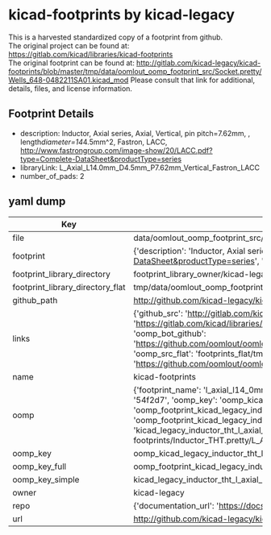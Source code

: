 # kicad-footprints by kicad-legacy  
This is a harvested standardized copy of a footprint from github.  
The original project can be found at:  
https://gitlab.com/kicad/libraries/kicad-footprints  
The original footprint can be found at:
http://gitlab.com/kicad-legacy/kicad-footprints/blob/master/tmp/data/oomlout_oomp_footprint_src/Socket.pretty/Wells_648-0482211SA01.kicad_mod
Please consult that link for additional, details, files, and license information.  
## Footprint Details
* description: Inductor, Axial series, Axial, Vertical, pin pitch=7.62mm, , length*diameter=14*4.5mm^2, Fastron, LACC, http://www.fastrongroup.com/image-show/20/LACC.pdf?type=Complete-DataSheet&productType=series  
* libraryLink: L_Axial_L14.0mm_D4.5mm_P7.62mm_Vertical_Fastron_LACC  
* number_of_pads: 2  
## yaml dump  
| Key | Value |  
| --- | --- |  
| file | data/oomlout_oomp_footprint_src/kicad-footprints/Inductor_THT.pretty/L_Axial_L14.0mm_D4.5mm_P7.62mm_Vertical_Fastron_LACC.kicad_mod |  
| footprint | {'description': 'Inductor, Axial series, Axial, Vertical, pin pitch=7.62mm, , length*diameter=14*4.5mm^2, Fastron, LACC, http://www.fastrongroup.com/image-show/20/LACC.pdf?type=Complete-DataSheet&productType=series', 'libraryLink': 'L_Axial_L14.0mm_D4.5mm_P7.62mm_Vertical_Fastron_LACC', 'number_of_pads': 2} |  
| footprint_library_directory | footprint_library_owner/kicad-legacy_kicad-footprints |  
| footprint_library_directory_flat | tmp/data/oomlout_oomp_footprint_src/footprints_flat/kicad_legacy_inductor_tht_l_axial_l14_0mm_d4_5mm_p7_62mm_vertical_fastron_lacc/working |  
| github_path | http://github.com/kicad-legacy/kicad-footprints/blob/master/tmp/data/oomlout_oomp_footprint_src/Inductor_THT.pretty/L_Axial_L14.0mm_D4.5mm_P7.62mm_Vertical_Fastron_LACC.kicad_mod |  
| links | {'github_src': 'http://gitlab.com/kicad-legacy/kicad-footprints/blob/master/tmp/data/oomlout_oomp_footprint_src/Socket.pretty/Wells_648-0482211SA01.kicad_mod', 'github_src_repo': 'https://gitlab.com/kicad/libraries/kicad-footprints', 'oomp_bot': 'tmp/data/oomlout_oomp_footprint_src/footprints/kicad_legacy_inductor_tht_l_axial_l14_0mm_d4_5mm_p7_62mm_vertical_fastron_lacc/working', 'oomp_bot_github': 'https://github.com/oomlout/oomlout_oomp_footprint_bot/tree/main/tmp/data/oomlout_oomp_footprint_src/footprints/kicad_legacy_inductor_tht_l_axial_l14_0mm_d4_5mm_p7_62mm_vertical_fastron_lacc/working', 'oomp_src_flat': 'footprints_flat/tmp/data/oomlout_oomp_footprint_src/footprints_flat/kicad_legacy_inductor_tht_l_axial_l14_0mm_d4_5mm_p7_62mm_vertical_fastron_lacc/working', 'oomp_src_flat_github': 'https://github.com/oomlout/oomlout_oomp_footprint_src/tree/main/tmp/data/oomlout_oomp_footprint_src/footprints_flat/kicad_legacy_inductor_tht_l_axial_l14_0mm_d4_5mm_p7_62mm_vertical_fastron_lacc/working'} |  
| name | kicad-footprints |  
| oomp | {'footprint_name': 'l_axial_l14_0mm_d4_5mm_p7_62mm_vertical_fastron_lacc', 'library_name': 'inductor_tht', 'md5': '54f2d71911d2db3084f629ad523d9ec4', 'md5_10': '54f2d71911', 'md5_5': '54f2d', 'md5_6': '54f2d7', 'oomp_key': 'oomp_kicad_legacy_inductor_tht_l_axial_l14_0mm_d4_5mm_p7_62mm_vertical_fastron_lacc', 'oomp_key_extra': 'oomp_footprint_kicad_legacy_inductor_tht_l_axial_l14_0mm_d4_5mm_p7_62mm_vertical_fastron_lacc', 'oomp_key_full': 'oomp_footprint_kicad_legacy_inductor_tht_l_axial_l14_0mm_d4_5mm_p7_62mm_vertical_fastron_lacc_54f2d7', 'oomp_key_simple': 'kicad_legacy_inductor_tht_l_axial_l14_0mm_d4_5mm_p7_62mm_vertical_fastron_lacc', 'original_filename': 'data/oomlout_oomp_footprint_src/kicad-footprints/Inductor_THT.pretty/L_Axial_L14.0mm_D4.5mm_P7.62mm_Vertical_Fastron_LACC.kicad_mod', 'owner_name': 'kicad_legacy'} |  
| oomp_key | oomp_kicad_legacy_inductor_tht_l_axial_l14_0mm_d4_5mm_p7_62mm_vertical_fastron_lacc |  
| oomp_key_full | oomp_footprint_kicad_legacy_inductor_tht_l_axial_l14_0mm_d4_5mm_p7_62mm_vertical_fastron_lacc |  
| oomp_key_simple | kicad_legacy_inductor_tht_l_axial_l14_0mm_d4_5mm_p7_62mm_vertical_fastron_lacc |  
| owner | kicad-legacy |  
| repo | {'documentation_url': 'https://docs.github.com/rest/repos/repos#get-a-repository', 'message': 'Not Found'} |  
| url | http://github.com/kicad-legacy/kicad-footprints |  

